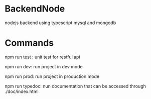 # BackendNode
nodejs backend using typescript mysql and mongodb

# Commands
npm run test : unit test  for restful api 

npm run dev: run project in dev mode

npm run prod: run project in production mode

npm run typedoc: nun documentation that can be accessed through ./doc/index.html
